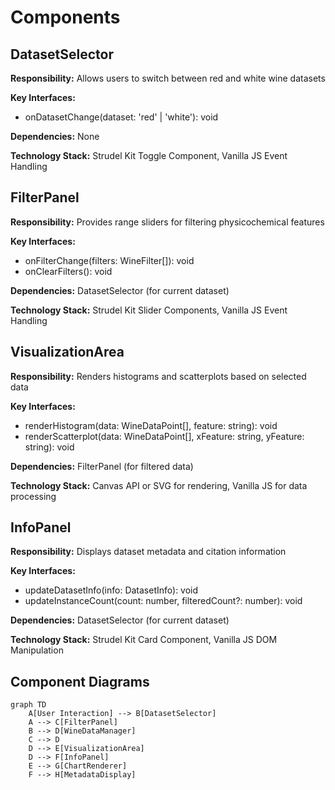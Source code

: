 # Components

## DatasetSelector

**Responsibility:** Allows users to switch between red and white wine datasets

**Key Interfaces:**
- onDatasetChange(dataset: 'red' | 'white'): void

**Dependencies:** None

**Technology Stack:** Strudel Kit Toggle Component, Vanilla JS Event Handling

## FilterPanel

**Responsibility:** Provides range sliders for filtering physicochemical features

**Key Interfaces:**
- onFilterChange(filters: WineFilter[]): void
- onClearFilters(): void

**Dependencies:** DatasetSelector (for current dataset)

**Technology Stack:** Strudel Kit Slider Components, Vanilla JS Event Handling

## VisualizationArea

**Responsibility:** Renders histograms and scatterplots based on selected data

**Key Interfaces:**
- renderHistogram(data: WineDataPoint[], feature: string): void
- renderScatterplot(data: WineDataPoint[], xFeature: string, yFeature: string): void

**Dependencies:** FilterPanel (for filtered data)

**Technology Stack:** Canvas API or SVG for rendering, Vanilla JS for data processing

## InfoPanel

**Responsibility:** Displays dataset metadata and citation information

**Key Interfaces:**
- updateDatasetInfo(info: DatasetInfo): void
- updateInstanceCount(count: number, filteredCount?: number): void

**Dependencies:** DatasetSelector (for current dataset)

**Technology Stack:** Strudel Kit Card Component, Vanilla JS DOM Manipulation

## Component Diagrams

```mermaid
graph TD
    A[User Interaction] --> B[DatasetSelector]
    A --> C[FilterPanel]
    B --> D[WineDataManager]
    C --> D
    D --> E[VisualizationArea]
    D --> F[InfoPanel]
    E --> G[ChartRenderer]
    F --> H[MetadataDisplay]
```
